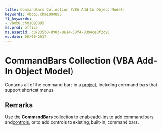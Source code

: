 ```yaml
---
title: CommandBars Collection (VBA Add-In Object Model)
keywords: vbob6.chm1098895
f1_keywords:
- vbob6.chm1098895
ms.prod: office
ms.assetid: c37235b8-d90c-8614-58f4-8394ce0f2c90
ms.date: 06/08/2017
---
```



# CommandBars Collection (VBA Add-In Object Model)



Contains all of the command bars in a [project](../../Glossary/vbe-glossary.md), including command bars that support shortcut menus.

## Remarks

Use the  **CommandBars** collection to enable[add-ins](../../Glossary/vbe-glossary.md) to add command bars and[controls](../../Glossary/vbe-glossary.md), or to add controls to existing, built-in, command bars.

